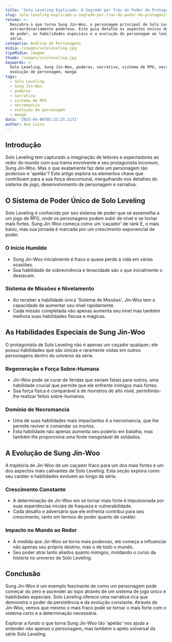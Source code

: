 ```yaml
---
title: 'Solo Leveling Explicado: O Segredo por Trás do Poder do Protagonista'
slug: solo-leveling-explicado-o-segredo-por-tras-do-poder-do-protagonista
resumo: >-
  Descubra o que torna Sung Jin-Woo, o personagem principal de Solo Leveling,
  extraordinariamente poderoso. Este guia detalha os aspectos únicos do sistema
  de poder, as habilidades especiais e a evolução do personagem ao longo da
  série.
categoria: Análise de Personagens
midia: /images/sololeveling.jpg
tipoMidia: imagem
thumb: /images/sololeveling.jpg
keywords: >-
  Solo Leveling, Sung Jin-Woo, poderes, narrativa, sistema de RPG, necromancia,
  evolução de personagem, mangá
tags:
  - Solo Leveling
  - Sung Jin-Woo
  - poderes
  - narrativa
  - sistema de RPG
  - necromancia
  - evolução de personagem
  - mangá
data: '2025-04-06T01:33:25.217Z'
author: Ana Luiza
---
```


## Introdução
Solo Leveling tem capturado a imaginação de leitores e espectadores ao redor do mundo com sua trama envolvente e seu protagonista incomum, Sung Jin-Woo. Mas o que exatamente faz dele um personagem tão poderoso e 'apelão'? Este artigo explora os elementos chave que contribuem para a sua força descomunal, mergulhando nos detalhes do sistema de jogo, desenvolvimento de personagem e narrativa.

## O Sistema de Poder Único de Solo Leveling
Solo Leveling é conhecido por seu sistema de poder que se assemelha a um jogo de RPG, onde os personagens podem subir de nível e se tornar mais fortes. Sung Jin-Woo começa como um 'caçador' de rank E, o mais baixo, mas sua jornada é marcada por um crescimento exponencial de poder.

### O Início Humilde
- Sung Jin-Woo inicialmente é fraco e quase perde a vida em várias ocasiões.
- Sua habilidade de sobrevivência e tenacidade são o que inicialmente o destacam.

### Sistema de Missões e Nivelamento
- Ao receber a habilidade única 'Sistema de Missões', Jin-Woo tem a capacidade de aumentar seu nível rapidamente.
- Cada missão completada não apenas aumenta seu nível mas também melhora suas habilidades físicas e mágicas.

## As Habilidades Especiais de Sung Jin-Woo
O protagonista de Solo Leveling não é apenas um caçador qualquer; ele possui habilidades que são únicas e raramente vistas em outros personagens dentro do universo da série.

### Regeneração e Força Sobre-Humana
- Jin-Woo pode se curar de feridas que seriam fatais para outros, uma habilidade crucial que permite que ele enfrente inimigos mais fortes.
- Sua força física é comparável à de monstros de alto nível, permitindo-lhe realizar feitos sobre-humanos.

### Domínio de Necromancia
- Uma de suas habilidades mais impactantes é a necromancia, que lhe permite reviver e comandar os mortos.
- Esta habilidade não apenas aumenta seu poderio em batalha, mas também lhe proporciona uma fonte inesgotável de soldados.

## A Evolução de Sung Jin-Woo
A trajetória de Jin-Woo de um caçador fraco para um dos mais fortes é um dos aspectos mais cativantes de Solo Leveling. Esta seção explora como seu caráter e habilidades evoluem ao longo da série.

### Crescimento Constante
- A determinação de Jin-Woo em se tornar mais forte é impulsionada por suas experiências iniciais de fraqueza e vulnerabilidade.
- Cada desafio e adversário que ele enfrenta contribui para seu crescimento, tanto em termos de poder quanto de caráter.

### Impacto no Mundo ao Redor
- À medida que Jin-Woo se torna mais poderoso, ele começa a influenciar não apenas seu próprio destino, mas o de todo o mundo.
- Seu poder atrai tanto aliados quanto inimigos, moldando o curso da história no universo de Solo Leveling.

## Conclusão
Sung Jin-Woo é um exemplo fascinante de como um personagem pode começar do zero e ascender ao topo através de um sistema de jogo único e habilidades especiais. Solo Leveling oferece uma narrativa rica que demonstra o poder da persistência e da evolução constante. Através de Jin-Woo, vemos que mesmo o mais fraco pode se tornar o mais forte com o sistema certo e a determinação necessária.

Explorar a fundo o que torna Sung Jin-Woo tão 'apelão' nos ajuda a entender não apenas o personagem, mas também o apelo universal da série Solo Leveling.
